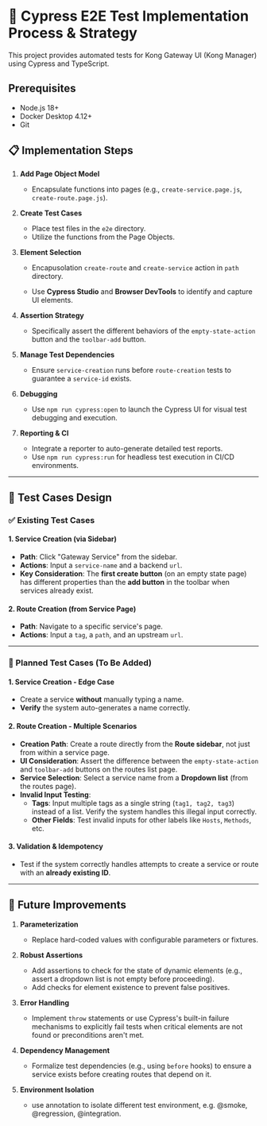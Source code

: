 # 🚀 Cypress E2E Test Implementation Process & Strategy

This project provides automated tests for Kong Gateway UI (Kong Manager) using Cypress and TypeScript.

## Prerequisites

- Node.js 18+
- Docker Desktop 4.12+
- Git

## 📋 Implementation Steps

1.  **Add Page Object Model**
    *   Encapsulate functions into pages (e.g., `create-service.page.js`, `create-route.page.js`).

2.  **Create Test Cases**
    *   Place test files in the `e2e` directory.
    *   Utilize the functions from the Page Objects.

3.  **Element Selection**
    *   Encapusolation `create-route` and `create-service` action in `path` directory. 
    
    *   Use **Cypress Studio** and **Browser DevTools** to identify and capture UI elements.

4.  **Assertion Strategy**
    *   Specifically assert the different behaviors of the `empty-state-action` button and the `toolbar-add` button.

5.  **Manage Test Dependencies**
    *   Ensure `service-creation` runs before `route-creation` tests to guarantee a `service-id` exists.

6.  **Debugging**
    *   Use `npm run cypress:open` to launch the Cypress UI for visual test debugging and execution.

7.  **Reporting & CI**
    *   Integrate a reporter to auto-generate detailed test reports.
    *   Use `npm run cypress:run` for headless test execution in CI/CD environments.

---

## 🧪 Test Cases Design

### ✅ Existing Test Cases

#### 1. Service Creation (via Sidebar)
-   **Path**: Click "Gateway Service" from the sidebar.
-   **Actions**: Input a `service-name` and a backend `url`.
-   **Key Consideration**: The **first create button** (on an empty state page) has different properties than the **add button** in the toolbar when services already exist.

#### 2. Route Creation (from Service Page)
-   **Path**: Navigate to a specific service's page.
-   **Actions**: Input a `tag`, a `path`, and an upstream `url`.

---

### 🔮 Planned Test Cases (To Be Added)

#### 1. Service Creation - Edge Case
-   Create a service **without** manually typing a name.
-   **Verify** the system auto-generates a name correctly.

#### 2. Route Creation - Multiple Scenarios
-   **Creation Path**: Create a route directly from the **Route sidebar**, not just from within a service page.
-   **UI Consideration**: Assert the difference between the `empty-state-action` and `toolbar-add` buttons on the routes list page.
-   **Service Selection**: Select a service name from a **Dropdown list** (from the routes page).
-   **Invalid Input Testing**:
    -   **Tags**: Input multiple tags as a single string (`tag1, tag2, tag3`) instead of a list. Verify the system handles this illegal input correctly.
    -   **Other Fields**: Test invalid inputs for other labels like `Hosts`, `Methods`, etc.

#### 3. Validation & Idempotency
-   Test if the system correctly handles attempts to create a service or route with an **already existing ID**.

---

## 🔭 Future Improvements

1.  **Parameterization**
    *   Replace hard-coded values with configurable parameters or fixtures.

2.  **Robust Assertions**
    *   Add assertions to check for the state of dynamic elements (e.g., assert a dropdown list is not empty before proceeding).
    *   Add checks for element existence to prevent false positives.

3.  **Error Handling**
    *   Implement `throw` statements or use Cypress's built-in failure mechanisms to explicitly fail tests when critical elements are not found or preconditions aren't met.

4.  **Dependency Management**
    *   Formalize test dependencies (e.g., using `before` hooks) to ensure a service exists before creating routes that depend on it.

5.  **Environment Isolation**
    *   use annotation to isolate different test environment, e.g. @smoke, @regression, @integration.    